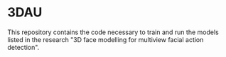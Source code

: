 # 3DAU

This repository contains the code necessary to train and run the models listed in the research "3D face modelling for multiview facial
action detection".

